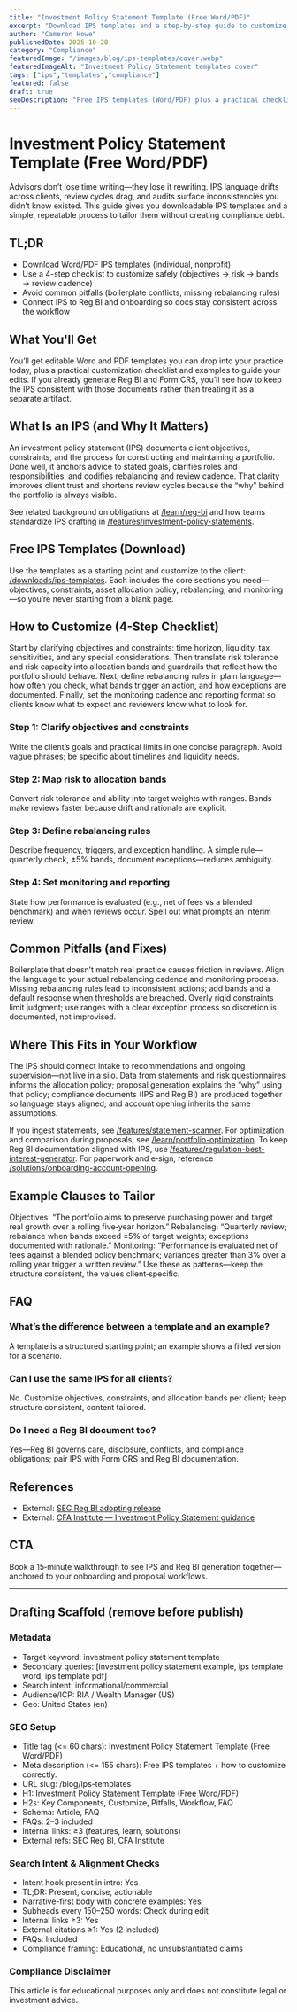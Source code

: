 ```yaml
---
title: "Investment Policy Statement Template (Free Word/PDF)"
excerpt: "Download IPS templates and a step-by-step guide to customize them correctly—reduce NIGOs, speed reviews, and build client trust."
author: "Cameron Howe"
publishedDate: 2025-10-20
category: "Compliance"
featuredImage: "/images/blog/ips-templates/cover.webp"
featuredImageAlt: "Investment Policy Statement templates cover"
tags: ["ips","templates","compliance"]
featured: false
draft: true
seoDescription: "Free IPS templates (Word/PDF) plus a practical checklist to customize them correctly and connect IPS to Reg BI and onboarding workflows."
---
```


# Investment Policy Statement Template (Free Word/PDF)

Advisors don’t lose time writing—they lose it rewriting. IPS language drifts across clients, review cycles drag, and audits surface inconsistencies you didn’t know existed. This guide gives you downloadable IPS templates and a simple, repeatable process to tailor them without creating compliance debt.

## TL;DR
- Download Word/PDF IPS templates (individual, nonprofit)
- Use a 4-step checklist to customize safely (objectives → risk → bands → review cadence)
- Avoid common pitfalls (boilerplate conflicts, missing rebalancing rules)
- Connect IPS to Reg BI and onboarding so docs stay consistent across the workflow

## What You'll Get
You’ll get editable Word and PDF templates you can drop into your practice today, plus a practical customization checklist and examples to guide your edits. If you already generate Reg BI and Form CRS, you’ll see how to keep the IPS consistent with those documents rather than treating it as a separate artifact.

## What Is an IPS (and Why It Matters)
An investment policy statement (IPS) documents client objectives, constraints, and the process for constructing and maintaining a portfolio. Done well, it anchors advice to stated goals, clarifies roles and responsibilities, and codifies rebalancing and review cadence. That clarity improves client trust and shortens review cycles because the “why” behind the portfolio is always visible.

See related background on obligations at [/learn/reg-bi](/learn/reg-bi) and how teams standardize IPS drafting in [/features/investment-policy-statements](/features/investment-policy-statements).

## Free IPS Templates (Download)
Use the templates as a starting point and customize to the client: [/downloads/ips-templates](/downloads/ips-templates). Each includes the core sections you need—objectives, constraints, asset allocation policy, rebalancing, and monitoring—so you’re never starting from a blank page.

## How to Customize (4-Step Checklist)
Start by clarifying objectives and constraints: time horizon, liquidity, tax sensitivities, and any special considerations. Then translate risk tolerance and risk capacity into allocation bands and guardrails that reflect how the portfolio should behave. Next, define rebalancing rules in plain language—how often you check, what bands trigger an action, and how exceptions are documented. Finally, set the monitoring cadence and reporting format so clients know what to expect and reviewers know what to look for.

### Step 1: Clarify objectives and constraints
Write the client’s goals and practical limits in one concise paragraph. Avoid vague phrases; be specific about timelines and liquidity needs.

### Step 2: Map risk to allocation bands
Convert risk tolerance and ability into target weights with ranges. Bands make reviews faster because drift and rationale are explicit.

### Step 3: Define rebalancing rules
Describe frequency, triggers, and exception handling. A simple rule—quarterly check, ±5% bands, document exceptions—reduces ambiguity.

### Step 4: Set monitoring and reporting
State how performance is evaluated (e.g., net of fees vs a blended benchmark) and when reviews occur. Spell out what prompts an interim review.

## Common Pitfalls (and Fixes)
Boilerplate that doesn’t match real practice causes friction in reviews. Align the language to your actual rebalancing cadence and monitoring process. Missing rebalancing rules lead to inconsistent actions; add bands and a default response when thresholds are breached. Overly rigid constraints limit judgment; use ranges with a clear exception process so discretion is documented, not improvised.

## Where This Fits in Your Workflow
The IPS should connect intake to recommendations and ongoing supervision—not live in a silo. Data from statements and risk questionnaires informs the allocation policy; proposal generation explains the “why” using that policy; compliance documents (IPS and Reg BI) are produced together so language stays aligned; and account opening inherits the same assumptions.

If you ingest statements, see [/features/statement-scanner](/features/statement-scanner). For optimization and comparison during proposals, see [/learn/portfolio-optimization](/learn/portfolio-optimization). To keep Reg BI documentation aligned with IPS, use [/features/regulation-best-interest-generator](/features/regulation-best-interest-generator). For paperwork and e‑sign, reference [/solutions/onboarding-account-opening](/solutions/onboarding-account-opening).

## Example Clauses to Tailor
Objectives: “The portfolio aims to preserve purchasing power and target real growth over a rolling five‑year horizon.” Rebalancing: “Quarterly review; rebalance when bands exceed ±5% of target weights; exceptions documented with rationale.” Monitoring: “Performance is evaluated net of fees against a blended policy benchmark; variances greater than 3% over a rolling year trigger a written review.” Use these as patterns—keep the structure consistent, the values client‑specific.

## FAQ
### What’s the difference between a template and an example?
A template is a structured starting point; an example shows a filled version for a scenario.

### Can I use the same IPS for all clients?
No. Customize objectives, constraints, and allocation bands per client; keep structure consistent, content tailored.

### Do I need a Reg BI document too?
Yes—Reg BI governs care, disclosure, conflicts, and compliance obligations; pair IPS with Form CRS and Reg BI documentation.

## References
- External: [SEC Reg BI adopting release](https://www.sec.gov/rules/final/2019/34-86031.pdf)
- External: [CFA Institute — Investment Policy Statement guidance](https://www.cfainstitute.org/-/media/documents/book/rf-publication/2010/rf-v2010-n2-1-pdf.ashx)

## CTA
Book a 15‑minute walkthrough to see IPS and Reg BI generation together—anchored to your onboarding and proposal workflows.

---

## Drafting Scaffold (remove before publish)

### Metadata
- Target keyword: investment policy statement template
- Secondary queries: [investment policy statement example, ips template word, ips template pdf]
- Search intent: informational/commercial
- Audience/ICP: RIA / Wealth Manager (US)
- Geo: United States (en)

### SEO Setup
- Title tag (<= 60 chars): Investment Policy Statement Template (Free Word/PDF)
- Meta description (<= 155 chars): Free IPS templates + how to customize correctly.
- URL slug: /blog/ips-templates
- H1: Investment Policy Statement Template (Free Word/PDF)
- H2s: Key Components, Customize, Pitfalls, Workflow, FAQ
- Schema: Article, FAQ
- FAQs: 2–3 included
- Internal links: ≥3 (features, learn, solutions)
- External refs: SEC Reg BI, CFA Institute

### Search Intent & Alignment Checks
- Intent hook present in intro: Yes
- TL;DR: Present, concise, actionable
- Narrative-first body with concrete examples: Yes
- Subheads every 150–250 words: Check during edit
- Internal links ≥3: Yes
- External citations ≥1: Yes (2 included)
- FAQs: Included
- Compliance framing: Educational, no unsubstantiated claims

### Compliance Disclaimer
This article is for educational purposes only and does not constitute legal or investment advice.
